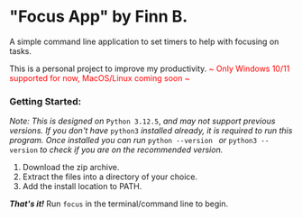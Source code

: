 # "Focus App" by Finn B.

A simple command line application to set timers to help with focusing on tasks.

This is a personal project to improve my productivity.
<span style="color:red">~ Only Windows 10/11 supported for now, MacOS/Linux coming soon ~</span>

### Getting Started:

_Note: This is designed on_ `Python 3.12.5`, _and may not support previous versions. If you don't have_ `python3` _installed already, it is required to run this program. Once installed you can run_ `python --version ` _or_ `python3 --version` _to check if you are on the recommended version._

1. Download the zip archive.
2. Extract the files into a directory of your choice.
3. Add the install location to PATH.

_**That's it!**_
Run `focus` in the terminal/command line to begin.
